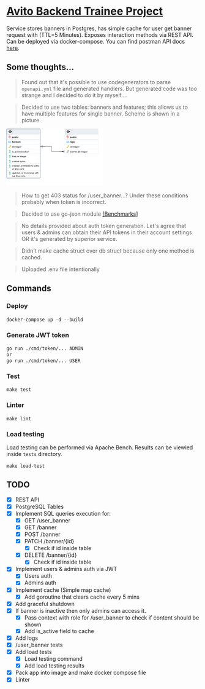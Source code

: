 # [Avito Backend Trainee Project](https://github.com/avito-tech/backend-trainee-assignment-2024?tab=readme-ov-file)

Service stores banners in Postgres, has simple cache for user get banner request with (TTL=5 Minutes). Exposes interaction methods via REST API. Can be deployed via docker-compose. 
You can find postman API docs [here](https://documenter.getpostman.com/view/30507430/2sA3BgAFUB).

## Some thoughts...
> Found out that it's possible to use codegenerators to parse `openapi.yml` file and generated handlers. But generated code was too strange and I decided to do it by myself....

> Decided to use two tables: banners and features; this allows us to have multiple features for single banner. Scheme is shown in a picture.  

<img src="./assets/db_scheme.png" width=50%>

> How to get 403 status for /user_banner...? Under these conditions probably when token is incorrect.

> Decided to use go-json module [[Benchmarks]](https://github.com/goccy/go-json?tab=readme-ov-file#benchmarks)

> No details provided about auth token generation. Let's agree that users & admins can obtain their API tokens in their account settings OR it's generated by superior service.

> Didn't make cache struct over db struct because only one method is cached.

> Uploaded .env file intentionally

## Commands
### Deploy
```shell
docker-compose up -d --build
```

### Generate JWT token
```shell
go run ./cmd/token/... ADMIN
or
go run ./cmd/token/... USER
```

### Test
```shell
make test
```
### Linter
```shell
make lint
```
### Load testing
Load testing can be performed via Apache Bench. Results can be viewied inside `tests` directory.
```shell
make load-test
```

## TODO
- [x] REST API
- [x] PostgreSQL Tables
- [x] Implement SQL queries execution for:
    - [x] GET /user_banner
    - [x] GET /banner
    - [x] POST /banner
    - [x] PATCH /banner/{id}
        - [x] Check if id inside table
    - [x] DELETE /banner/{id}
        - [x] Check if id inside table
- [x] Implement users & admins auth via JWT
    - [x] Users auth
    - [x] Admins auth
- [x] Implement cache (Simple map cache)
    - [x] Add goroutine that clears cache every 5 mins
- [x] Add graceful shutdown
- [x] If banner is inactive then only admins can access it.
    - [x] Pass context with role for /user_banner to check if content should be shown
    - [x] Add is_active field to cache
- [x] Add logs
- [x] /user_banner tests
- [x] Add load tests
    - [x] Load testing command
    - [x] Add load testing results
- [x] Pack app into image and make docker compose file
- [x] Linter
